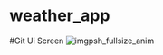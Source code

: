 # weather_app

#Git Ui Screen
![imgpsh_fullsize_anim](https://github.com/Masumraj1/Weather_App/assets/141552007/3a165842-3630-42c9-b98e-f7bdad796b78)


